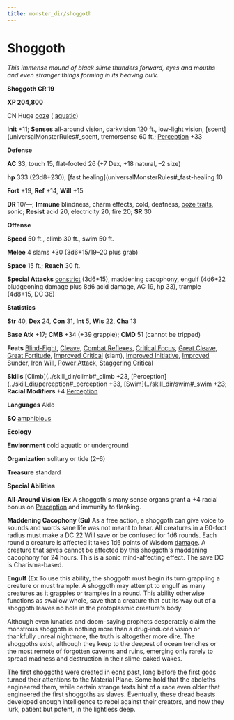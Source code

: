 ```yaml
---
title: monster_dir/shoggoth
---
```

# Shoggoth

_This immense mound of black slime thunders forward, eyes and mouths and even stranger things forming in its heaving bulk._

**Shoggoth CR 19**

**XP 204,800**

CN Huge [ooze](creatureTypes#_ooze) ( [aquatic](creatureTypes#_aquatic-subtype))

**Init** +11; **Senses** all-around vision, darkvision 120 ft., low-light vision, [scent](universalMonsterRules#_scent, tremorsense 60 ft.; [Perception](../skill_dir/perception#_perception) +33

**Defense**

**AC** 33, touch 15, flat-footed 26 (+7 Dex, +18 natural, –2 size)

**hp** 333 (23d8+230); [fast healing](universalMonsterRules#_fast-healing 10

**Fort** +19, **Ref** +14, **Will** +15

**DR** 10/—; **Immune** blindness, charm effects, cold, deafness, [ooze traits](creatureTypes#_ooze), sonic; **Resist** acid 20, electricity 20, fire 20; **SR** 30

**Offense**

**Speed** 50 ft., climb 30 ft., swim 50 ft.

**Melee** 4 slams +30 (3d6+15/19–20 plus grab)

**Space** 15 ft.; **Reach** 30 ft.

**Special Attacks** [constrict](universalMonsterRules#_constrict) (3d6+15), maddening cacophony, engulf (4d6+22 bludgeoning damage plus 8d6 acid damage, AC 19, hp 33), trample (4d8+15, DC 36)

**Statistics**

**Str** 40, **Dex** 24, **Con** 31, **Int** 5, **Wis** 22, **Cha** 13

**Base Atk** +17; **CMB** +34 (+39 grapple); **CMD** 51 (cannot be tripped)

**Feats** [Blind-Fight](../feats#_blind-fight), [Cleave](../feats#_cleave), [Combat Reflexes](../feats#_combat-reflexes), [Critical Focus](../feats#_critical-focus), [Great Cleave](../feats#_great-cleave), [Great Fortitude](../feats#_great-fortitude), [Improved Critical](../feats#_improved-critical) (slam), [Improved Initiative](../feats#_improved-initiative), [Improved Sunder](../feats#_improved-sunder), [Iron Will](../feats#_iron-will), [Power Attack](../feats#_power-attack), [Staggering Critical](../feats#_staggering-critical)

**Skills** [Climb](../skill_dir/climb#_climb +23, [Perception](../skill_dir/perception#_perception +33, [Swim](../skill_dir/swim#_swim +23; **Racial Modifiers** +4 [Perception](../skill_dir/perception#_perception)

**Languages** Aklo

**SQ** [amphibious](universalMonsterRules#_amphibious)

**Ecology**

**Environment** cold aquatic or underground

**Organization** solitary or tide (2–6)

**Treasure** standard

**Special Abilities**

**All-Around Vision (Ex** A shoggoth's many sense organs grant a +4 racial bonus on [Perception](../skill_dir/perception#_perception) and immunity to flanking.

**Maddening Cacophony (Su)** As a free action, a shoggoth can give voice to sounds and words sane life was not meant to hear. All creatures in a 60-foot radius must make a DC 22 Will save or be confused for 1d6 rounds. Each round a creature is affected it takes 1d6 points of Wisdom [damage](universalMonsterRules#_ability-damage-and-drain). A creature that saves cannot be affected by this shoggoth's maddening cacophony for 24 hours. This is a sonic mind-affecting effect. The save DC is Charisma-based.

**Engulf (Ex** To use this ability, the shoggoth must begin its turn grappling a creature or must trample. A shoggoth may attempt to engulf as many creatures as it grapples or tramples in a round. This ability otherwise functions as swallow whole, save that a creature that cut its way out of a shoggoth leaves no hole in the protoplasmic creature's body.

Although even lunatics and doom-saying prophets desperately claim the monstrous shoggoth is nothing more than a drug-induced vision or thankfully unreal nightmare, the truth is altogether more dire. The shoggoths exist, although they keep to the deepest of ocean trenches or the most remote of forgotten caverns and ruins, emerging only rarely to spread madness and destruction in their slime-caked wakes.

The first shoggoths were created in eons past, long before the first gods turned their attentions to the Material Plane. Some hold that the aboleths engineered them, while certain strange texts hint of a race even older that engineered the first shoggoths as slaves. Eventually, these dread beasts developed enough intelligence to rebel against their creators, and now they lurk, patient but potent, in the lightless deep.

